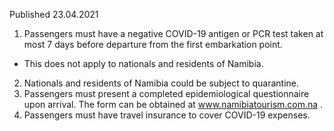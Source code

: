 Published 23.04.2021 
1. Passengers must have a negative COVID-19 antigen or PCR test taken at most 7 days before departure from the first embarkation point.
- This does not apply to nationals and residents of Namibia.
2. Nationals and residents of Namibia could be subject to quarantine.
2. Passengers must present a completed epidemiological questionnaire upon arrival. The form can be obtained at <a href="http://www.namibiatourism.com.na">www.namibiatourism.com.na</a> .
3. Passengers must have travel insurance to cover COVID-19 expenses.

